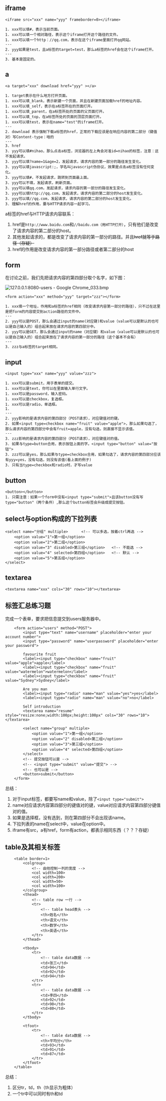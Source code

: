 ## iframe

```
<iframe src="xxx" name="yyy" frameborder=0></iframe>

1. xxx可以填#，表示当前页面。
1. xxx可以填一个相对路径，表示这个iframe打开这个路径的文件。
1. xxx可以填一个http：//qq.com，表示在这个iframe里面打开qq网站。
---
2. yyy如果是test，且a标签的target=test，那么a标签的href会在这个iframe打开。
---
3. 基本是固定的。
```





## a

```
<a target="xxx" download href="yyy" ></a>

1. target表示在什么地方打开页面。
1. xxx可以填_blank，表示新建一个页面，并且在新建页面加载href的地址内容。
1. xxx可以填_self，表示在a标签所在的页面打开。
1. xxx可以填_parent，在a标签所处的页面的父页面打开。
1. xxx可以填_top，在a标签所处的页面的顶层页面打开。
1. xxx可以填test，表示在name="test"的iframe打开。
---
2. download 表示强制下载a标签的href，正常的下载应该是在响应内容的第二部分（键值对）写Content-type：啥的
---
3. href
3. yyy可以填#nihao，那么点击a标签，浏览器的左上角会对准id=nihao的标签，注意：这不发起请求。
3. yyy可以填?name=1&age=2，发起请求，请求内容的第一部分的路径发生变化。
3. yyy可以填javascript:;，学名叫javascript伪协议，效果是点击a标签没有任何变化。
3. yyy可以填#，不发起请求，跳转到页面最上面。
3. yyy可以不填，发起请求，刷新页面。
3. yyy可以填qq.com，发起请求，请求内容的第一部分的路径发生变化。
3. yyy可以填http://qq.com，发起请求，请求内容的第二部分的host发生变化。
3. yyy可以填//qq.com，发起请求，请求内容的第二部分的host发生变化。
3. 理解href的作用，要与HTTP请求内容一起学习。
```

a标签的href与HTTP请求内容联系：

1. href是`http://www.baidu.com`和`//baidu.com（用HTTP打开）`，只有他们是改变了请求内容的第二部分的host。
2. 其他发起请求的，都是改变了请求内容的第一部分的路径。并且~~href就等于路径（存疑）~~
3. href的作用是改变请求内容的第一部分路径或者第二部分的host







## form

在讨论之前，我们先把请求内容的第四部分取个名字，如下图：

![127.0.0.1:8080-users - Google Chrome_033.bmp](https://i.loli.net/2017/10/19/59e8264a7ae58.bmp)



```
<form action="xxx" method="yyy" target="zzz"></form>

1. xxx填一个地址，作用和a标签的href相同（改变请求内容第一部分的路径），只不过在这里是把form的内容提交到action路径的文件中。
---
2. yyy可以是POST，那么会通过input的name(对应键)和value（value可以是默认的也可以是自己输入的）组合起来放在请求内容的第四部分中。
2. yyy可以是GET，那么会通过input的name（对应键）和value（value可以是默认的也可以是自己输入的）组合起来放在了请求内容的第一部分的路径（这个基本不会有）
---
3. zzz与a标签的target相同。
```





## input

```
<input type="xxx" name="yyy" value="zzz">

1. xxx可以是submit，用于表单的提交。
1. xxx可以是text，你可以在里面输入单行文字。
1. xxx可以是password，输入密码。
1. xxx可以是checkbox，复选框。
1. xxx可以是radio，单选框。
1.  
---
2. yyy影响的是请求内容的第四部分（POST请求），对应键值对的键。
2. 如果<input type=checkbox name="fruit" value="apple">，那么如果勾选了，那么请求内容的第四部分中会有fruit=apple，没有勾选，则直接不显示该值。
---
3. zzz影响的是请求内容的第四部分（POST请求），对应键值对的值。
3. 如果与type=button合用，表示按钮上面的字。<input type="button" value="按钮">
3. zzz可以是yes，那么如果与type=checkbox合用，如果勾选了，请求内容的第四部分应该有yyy=yes，没有勾选，则没有该值(看上面的例子)
3. 只有当type=checkbox和radio时，才写value
```







## button

```
<button></button>
1. 只需注意：如果一个form中没有<input type="submit">且该button没有写type="button"（两个条件）,那么这个button标签会升级成提交按钮。
```



## select与option构成的下拉列表

```
<select name="分组" multiple>      <!-- 可以多选，按着ctrl再选 -->
	<option value="1">第一组</option>
	<option value="2">第二组</option>
	<option value="3" disabled>第三组</option>	  <!-- 不能选 -->
	<option value="4" selected>第四组</option>   <!-- 默认 -->
	<option value="5">第五组</option>
</select>
```

 



## textarea

```
<textarea name="xxx" cols="30" rows="10"></textarea>
```





## 标签汇总练习题

完成一个表单，要求把信息提交到users服务器中。

```
    <form action="users" method="POST">
        <input type="text" name="username" placeholder="enter your account number">
        <input type="password" name="userpassword" placeholder="enter your password">

        favourite fruit
        <label><input type="checkbox" name="fruit" value="apple">apple</label>
        <label><input type="checkbox" name="fruit" value="watermelon">watermelon</label>
        <label><input type="checkbox" name="fruit" value="Sydney">Sydney</label>

        Are you man
        <label><input type="radio" name="man" value="yes">yes</label>
        <label><input type="radio" name="man" value="no">no</label>
        
        Self introduction
        <textarea name="resume" style="resize:none;width:100px;height:100px" cols="30" rows="10"></textarea>
        
        <select name="group" multiple>
            <option value="1">第一组</option>
            <option value="2" disabled>第二组</option>
            <option value="3">第三组</option>
            <option value="4" selected>第四组</option>
        </select>
        <!-- 提交按钮可以是 -->
        <!-- <input type="submit" value="提交"> -->
        <!-- 也可以是 -->
        <button>submit</button>
    </form>
```

总结：

1. 对于input标签，都要写name和value，除了`<input type="submit">`
2. name对应请求内容第四部分的键值对的键，value对应请求内容第四部分键值对的值。
3. 如果是选择框，没有选到，则在第四部分不会出现该name。
4. 下拉列表的name在select中，value在option中。
5. iframe有src，a有href，form有action，都表示相同东西（？？？存疑）









## table及其相关标签

```
    <table border=1>
        <colgroup>
            <!-- 由他控制一列的宽度 -->
            <col width=100>
            <col width=200>
            <col width=50> 
            <col width=100>
        </colgroup>
        <thead>
            <!-- table row 一行 -->
            <tr>
                <!-- table head表头 -->
                <th>姓名</th>
                <th>语文</th>
                <th>数学</th>
                <th>英语</th>
            </tr>
        </thead>

        <tbody>
            <tr>
                <!-- table data数据 -->
                <td>张三</td>
                <td>94</td>    
                <td>92</td>
                <td>94</td>         
            </tr>
            <tr>
                <!-- table data数据 -->
                <td>李四</td>
                <td>92</td>  
                <td>90</td>
                <td>80</td>    
            </tr>
        </tbody>

        <tfoot>
            <tr>
                <!-- table data数据 -->
                <th>平均分</th>
                <td>93</td>
                <td>91</td>
                <td>87</td>
            </tr> 
        </tfoot>
    </table>
```

总结：

1. 区分tr，td，th（th显示为粗体）
2. 一个tr中可以同时有th和td